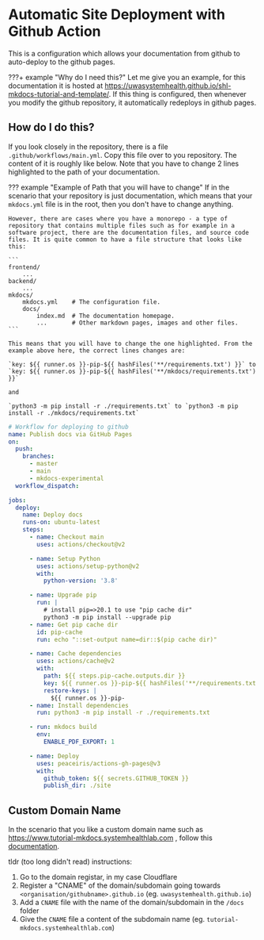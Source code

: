 # Automatic Site Deployment with Github Action
This is a configuration which allows your documentation from github to auto-deploy to the github pages.

???+ example "Why do I need this?"
    Let me give you an example, for this documentation it is hosted at https://uwasystemhealth.github.io/shl-mkdocs-tutorial-and-template/. If this thing is configured, then whenever you modify the github repository, it automatically redeploys in github pages.

## How do I do this?

If you look closely in the repository, there is a file `.github/workflows/main.yml`. Copy this file over to you repository. The content of it is roughly like below. Note that you have to change 2 lines highlighted to the path of your documentation. 

??? example "Example of Path that you will have to change"
    If in the scenario that your repository is just documentation, which means that your `mkdocs.yml` file is in the root, then you don't have to change anything.

    However, there are cases where you have a monorepo - a type of repository that contains multiple files such as for example in a software project, there are the documentation files, and source code files. It is quite common to have a file structure that looks like this:

    ```
    frontend/
        ...
    backend/
        ...
    mkdocs/
        mkdocs.yml    # The configuration file.
        docs/
            index.md  # The documentation homepage.
            ...       # Other markdown pages, images and other files.
    ```

    This means that you will have to change the one highlighted. From the example above here, the correct lines changes are:

    `key: ${{ runner.os }}-pip-${{ hashFiles('**/requirements.txt') }}` to `key: ${{ runner.os }}-pip-${{ hashFiles('**/mkdocs/requirements.txt') }}`

    and 

    `python3 -m pip install -r ./requirements.txt` to `python3 -m pip install -r ./mkdocs/requirements.txt`

```yml hl_lines="36 40"
# Workflow for deploying to github
name: Publish docs via GitHub Pages
on:
  push:
    branches:
      - master
      - main
      - mkdocs-experimental
  workflow_dispatch:

jobs:
  deploy:
    name: Deploy docs
    runs-on: ubuntu-latest
    steps:
      - name: Checkout main
        uses: actions/checkout@v2

      - name: Setup Python
        uses: actions/setup-python@v2
        with:
          python-version: '3.8'

      - name: Upgrade pip
        run: |
          # install pip=>20.1 to use "pip cache dir"
          python3 -m pip install --upgrade pip
      - name: Get pip cache dir
        id: pip-cache
        run: echo "::set-output name=dir::$(pip cache dir)"

      - name: Cache dependencies
        uses: actions/cache@v2
        with:
          path: ${{ steps.pip-cache.outputs.dir }}
          key: ${{ runner.os }}-pip-${{ hashFiles('**/requirements.txt') }}
          restore-keys: |
            ${{ runner.os }}-pip-
      - name: Install dependencies
        run: python3 -m pip install -r ./requirements.txt

      - run: mkdocs build
        env: 
          ENABLE_PDF_EXPORT: 1

      - name: Deploy
        uses: peaceiris/actions-gh-pages@v3
        with:
          github_token: ${{ secrets.GITHUB_TOKEN }}
          publish_dir: ./site
```

## Custom Domain Name

In the scenario that you like a custom domain name such as https://www.tutorial-mkdocs.systemhealthlab.com , follow this [documentation](https://docs.github.com/en/pages/configuring-a-custom-domain-for-your-github-pages-site/about-custom-domains-and-github-pages).

tldr (too long didn't read) instructions:
1. Go to the domain registar, in my case Cloudflare
2. Register a "CNAME" of the domain/subdomain going towards `<organisation/githubname>.github.io` (eg. `uwasystemhealth.github.io`)
3. Add a `CNAME` file with the name of the domain/subdomain in the `/docs` folder
4. Give the `CNAME` file a content of the subdomain name (eg. `tutorial-mkdocs.systemhealthlab.com`)